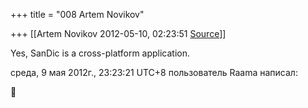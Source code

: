 +++
title = "008 Artem Novikov"

+++
[[Artem Novikov	2012-05-10, 02:23:51 [Source](https://groups.google.com/g/samskrita/c/9w6EWbr35OU)]]



Yes, SanDic is a cross-platform application.  
  
среда, 9 мая 2012г., 23:23:21 UTC+8 пользователь Raama написал:



